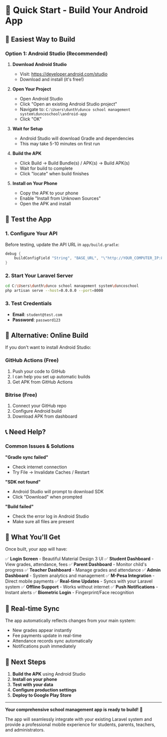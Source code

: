 # 🚀 Quick Start - Build Your Android App

## 🎯 **Easiest Way to Build**

### **Option 1: Android Studio (Recommended)**

1. **Download Android Studio**
   - Visit: https://developer.android.com/studio
   - Download and install (it's free!)

2. **Open Your Project**
   - Open Android Studio
   - Click "Open an existing Android Studio project"
   - Navigate to: `C:\Users\dunth\dunco school management system\duncoschool\android-app`
   - Click "OK"

3. **Wait for Setup**
   - Android Studio will download Gradle and dependencies
   - This may take 5-10 minutes on first run

4. **Build the APK**
   - Click Build → Build Bundle(s) / APK(s) → Build APK(s)
   - Wait for build to complete
   - Click "locate" when build finishes

5. **Install on Your Phone**
   - Copy the APK to your phone
   - Enable "Install from Unknown Sources"
   - Open the APK and install

## 📱 **Test the App**

### **1. Configure Your API**
Before testing, update the API URL in `app/build.gradle`:

```gradle
debug {
    buildConfigField "String", "BASE_URL", "\"http://YOUR_COMPUTER_IP:8000/api/mobile/v1/\""
}
```

### **2. Start Your Laravel Server**
```bash
cd C:\Users\dunth\dunco school management system\duncoschool
php artisan serve --host=0.0.0.0 --port=8000
```

### **3. Test Credentials**
- **Email**: `student@test.com`
- **Password**: `password123`

## 🔧 **Alternative: Online Build**

If you don't want to install Android Studio:

### **GitHub Actions (Free)**
1. Push your code to GitHub
2. I can help you set up automatic builds
3. Get APK from GitHub Actions

### **Bitrise (Free)**
1. Connect your GitHub repo
2. Configure Android build
3. Download APK from dashboard

## 📞 **Need Help?**

### **Common Issues & Solutions**

**"Gradle sync failed"**
- Check internet connection
- Try File → Invalidate Caches / Restart

**"SDK not found"**
- Android Studio will prompt to download SDK
- Click "Download" when prompted

**"Build failed"**
- Check the error log in Android Studio
- Make sure all files are present

## 🎉 **What You'll Get**

Once built, your app will have:

✅ **Login Screen** - Beautiful Material Design 3 UI
✅ **Student Dashboard** - View grades, attendance, fees
✅ **Parent Dashboard** - Monitor child's progress
✅ **Teacher Dashboard** - Manage grades and attendance
✅ **Admin Dashboard** - System analytics and management
✅ **M-Pesa Integration** - Direct mobile payments
✅ **Real-time Updates** - Syncs with your Laravel system
✅ **Offline Support** - Works without internet
✅ **Push Notifications** - Instant alerts
✅ **Biometric Login** - Fingerprint/Face recognition

## 🔄 **Real-time Sync**

The app automatically reflects changes from your main system:
- New grades appear instantly
- Fee payments update in real-time
- Attendance records sync automatically
- Notifications push immediately

## 📱 **Next Steps**

1. **Build the APK** using Android Studio
2. **Install on your phone**
3. **Test with your data**
4. **Configure production settings**
5. **Deploy to Google Play Store**

---

**Your comprehensive school management app is ready to build!** 🚀

The app will seamlessly integrate with your existing Laravel system and provide a professional mobile experience for students, parents, teachers, and administrators. 